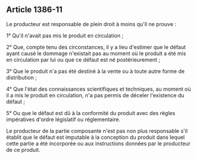 Article 1386-11
----
Le producteur est responsable de plein droit à moins qu'il ne prouve :

1° Qu'il n'avait pas mis le produit en circulation ;

2° Que, compte tenu des circonstances, il y a lieu d'estimer que le défaut ayant
causé le dommage n'existait pas au moment où le produit a été mis en circulation
par lui ou que ce défaut est né postérieurement ;

3° Que le produit n'a pas été destiné à la vente ou à toute autre forme de
distribution ;

4° Que l'état des connaissances scientifiques et techniques, au moment où il a
mis le produit en circulation, n'a pas permis de déceler l'existence du défaut ;

5° Ou que le défaut est dû à la conformité du produit avec des règles
impératives d'ordre législatif ou réglementaire.

Le producteur de la partie composante n'est pas non plus responsable s'il
établit que le défaut est imputable à la conception du produit dans lequel cette
partie a été incorporée ou aux instructions données par le producteur de ce
produit.
